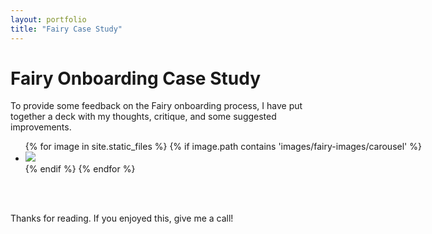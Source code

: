 ```yaml
---
layout: portfolio
title: "Fairy Case Study"
---
```


# Fairy Onboarding Case Study

To provide some feedback on the Fairy onboarding process, I have put together a deck with my thoughts, critique, and some suggested improvements.

<div class="slider">
    <div class="flexslider" style="width: 900px;">
      <div class="custom-navigation">
            <a href="#" class="flex-prev"></a>
            <div class="custom-controls-container"></div>
            <a href="#" class="flex-next"></a>
        </div>
        <ul class="slides">
            {% for image in site.static_files %}
            {% if image.path contains 'images/fairy-images/carousel' %}
                <li><img src="{{site.baseurl}}{{image.path}}"></li>
            {% endif %}
            {% endfor %}
        </ul>
    </div>
</div>

<br>
<br>

Thanks for reading. If you enjoyed this, give me a call!

<!-- ## Research

Unfortunately, I couldn’t find anyone that I knew personally that uses Nextdoor. Thus, I turned to the product itself, and made an account in two neighborhoods: my home neighborhood in Berkeley, CA and my college neighborhood in Los Angeles, CA. I also browsed through user feedback in online communities (namely [Twitter](https://twitter.com/search?f=tweets&q=nextdoor%20app&src=typd) and [r](https://www.reddit.com/r/sanfrancisco/comments/3tcpor/things_found_on_nextdoorcom/)[e](https://www.reddit.com/r/pittsburgh/comments/1zj4cy/nextdoorcom_is_in_pitttsburgh_and_wants_to_help/)[d](https://www.reddit.com/r/SanJose/comments/3jcuiz/nextdoor_when_a_neighborhood_website_turns/)[dit](https://www.reddit.com/r/mildlyinfuriating/comments/58abth/someone_on_nextdoor_was_asking_how_to_exterminate/)) to get a sense of what value people got from Nextdoor and what they thought of the product.

I was surprised by how prevalent Nextdoor is in both of my communities. Among my neighbors in Berkeley, many of whom are around the age of 50, both the number of users and the amount of user activity was astounding. Meanwhile, in Los Angeles, CA, I was surprised to find UCLA students living in apartments with accounts on Nextdoor. Before looking into the user base, I expected Nextdoor to only be widely adopted among young tech-savvy homeowners. -->
